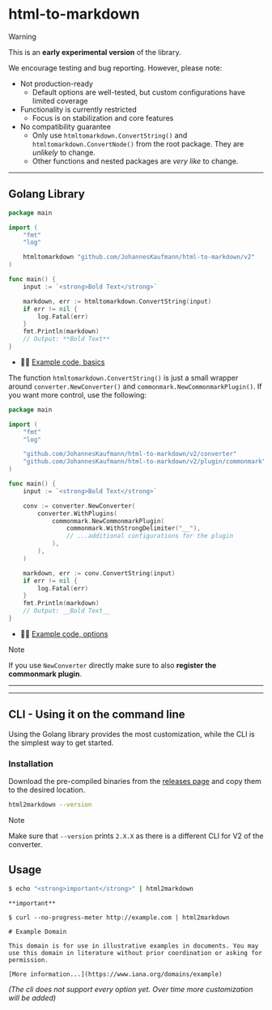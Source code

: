 # html-to-markdown

> [!WARNING]
> This is an **early experimental version** of the library.
>
> We encourage testing and bug reporting. However, please note:
>
> - Not production-ready
>   - Default options are well-tested, but custom configurations have limited coverage
> - Functionality is currently restricted
>   - Focus is on stabilization and core features
> - No compatibility guarantee
>   - Only use `htmltomarkdown.ConvertString()` and `htmltomarkdown.ConvertNode()` from the root package. They are _unlikely_ to change.
>   - Other functions and nested packages are _very like_ to change.

---

## Golang Library

```go
package main

import (
	"fmt"
	"log"

	htmltomarkdown "github.com/JohannesKaufmann/html-to-markdown/v2"
)

func main() {
	input := `<strong>Bold Text</strong>`

	markdown, err := htmltomarkdown.ConvertString(input)
	if err != nil {
		log.Fatal(err)
	}
	fmt.Println(markdown)
	// Output: **Bold Text**
}
```

- 🧑‍💻 [Example code, basics](/examples/basics/main.go)

The function `htmltomarkdown.ConvertString()` is just a small wrapper around `converter.NewConverter()` and `commonmark.NewCommonmarkPlugin()`. If you want more control, use the following:

```go
package main

import (
	"fmt"
	"log"

	"github.com/JohannesKaufmann/html-to-markdown/v2/converter"
	"github.com/JohannesKaufmann/html-to-markdown/v2/plugin/commonmark"
)

func main() {
	input := `<strong>Bold Text</strong>`

	conv := converter.NewConverter(
		converter.WithPlugins(
			commonmark.NewCommonmarkPlugin(
				commonmark.WithStrongDelimiter("__"),
				// ...additional configurations for the plugin
			),
		),
	)

	markdown, err := conv.ConvertString(input)
	if err != nil {
		log.Fatal(err)
	}
	fmt.Println(markdown)
	// Output: __Bold Text__
}
```

- 🧑‍💻 [Example code, options](/examples/options/main.go)

> [!NOTE]  
> If you use `NewConverter` directly make sure to also **register the commonmark plugin**.

---

---

## CLI - Using it on the command line

Using the Golang library provides the most customization, while the CLI is the simplest way to get started.

### Installation

Download the pre-compiled binaries from the [releases page](https://github.com/JohannesKaufmann/html-to-markdown/releases) and copy them to the desired location.

```bash
html2markdown --version
```

> [!NOTE]  
> Make sure that `--version` prints `2.X.X` as there is a different CLI for V2 of the converter.

## Usage

```bash
$ echo "<strong>important</strong>" | html2markdown

**important**
```

```text
$ curl --no-progress-meter http://example.com | html2markdown

# Example Domain

This domain is for use in illustrative examples in documents. You may use this domain in literature without prior coordination or asking for permission.

[More information...](https://www.iana.org/domains/example)
```

_(The cli does not support every option yet. Over time more customization will be added)_
